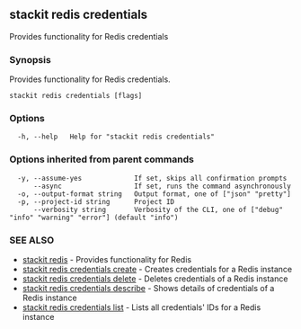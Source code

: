 ## stackit redis credentials

Provides functionality for Redis credentials

### Synopsis

Provides functionality for Redis credentials.

```
stackit redis credentials [flags]
```

### Options

```
  -h, --help   Help for "stackit redis credentials"
```

### Options inherited from parent commands

```
  -y, --assume-yes             If set, skips all confirmation prompts
      --async                  If set, runs the command asynchronously
  -o, --output-format string   Output format, one of ["json" "pretty"]
  -p, --project-id string      Project ID
      --verbosity string       Verbosity of the CLI, one of ["debug" "info" "warning" "error"] (default "info")
```

### SEE ALSO

* [stackit redis](./stackit_redis.md)	 - Provides functionality for Redis
* [stackit redis credentials create](./stackit_redis_credentials_create.md)	 - Creates credentials for a Redis instance
* [stackit redis credentials delete](./stackit_redis_credentials_delete.md)	 - Deletes credentials of a Redis instance
* [stackit redis credentials describe](./stackit_redis_credentials_describe.md)	 - Shows details of credentials of a Redis instance
* [stackit redis credentials list](./stackit_redis_credentials_list.md)	 - Lists all credentials' IDs for a Redis instance

